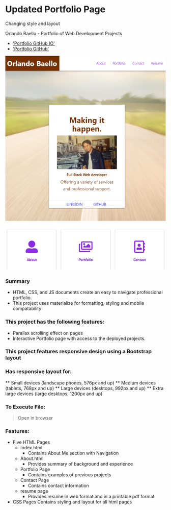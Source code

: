 # Updated Portfolio Page
Changing style and layout 

Orlando Baello - Portfolio of Web Development Projects

* ['Portfolio GitHub IO'](https://baello2020.github.io/Updated_Portfolio_Page/)
* ['Portfolio GitHub'](https://github.com/baello2020/Updated_Portfolio_Page)

![password generator demo](./assets/images/landingPage.PNG)
### Summary
* HTML, CSS, and JS documents create an easy to navigate professional portfolio. 
* This project uses materialize for formatting, styling and mobile compatability

### This project has the following features: 
* Parallax scrolling effect on pages
* Interactive Portfolio page with access to the deployed projects.
    
### This project features responsive design using a Bootstrap layout
### Has responsive layout for: 
** Small devices (landscape phones, 576px and up)
** Medium devices (tablets, 768px and up)
** Large devices (desktops, 992px and up)
** Extra large devices (large desktops, 1200px and up)

### To Execute File:
> Open in browser

### Features: 
* Five HTML Pages
    * Index.html 
        * Contains About Me section with Navigation
    * About.html
        * Provides summary of background and experience 
    * Portfolio Page
        * Contains examples of previous projects
    * Contact Page
        * Contains contact information
    * resume page
        * Provides resume in web format and in a printable pdf format
* CSS Pages Contains styling and layout for all html pages
    
         

